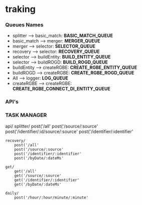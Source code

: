 # traking

### Queues Names
- splitter    --> basic_match:  **BASIC_MATCH_QUEUE**
- basic_match --> merger:       **MERGER_QUEUE**
- merger      --> selector:     **SELECTOR_QUEUE**
- recovery    --> selector:     **RECOVERY_QUEUE**
- selector    --> buildEntity:  **BUILD_ENTITY_QUEUE**
- selector    --> buildROGD:    **BUILD_ROGD_QUEUE**
- buildEntity --> createRGBE:   **CREATE_RGBE_ENTITY_QUEUE**
- buildROGD   --> createRGBE:   **CREATE_RGBE_ROGD_QUEUE**
- All         --> logger:       **LOG_QUEUE**
- createRGBE  --> createRGBE:   **CREATE_RGBE_CONNECT_DI_ENTITY_QUEUE**

### API's

  ### TASK MANAGER
  api/
    splitter/
        post('/all'
        post('/source/:source'
        post('/identifier/:id/source/:source'
        post('/identifier/:identifier'

    recovery/
        post('/all'
        post('/source/:source'
        post('/identifier/:identifier'
        post('/byDate/:dateMs'
    
    get/
        get('/all'
        get('/source/:source'
        get('/identifier/:identifier'
        get('/byDate/:dateMs'
    
    daily/
        post('/hour/:hour/minute/:minute'
